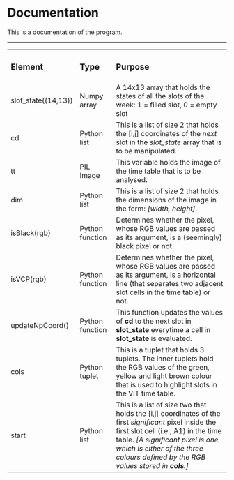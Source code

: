 # Documentation
This is a documentation of the program.  

<hr/>

<table>
  <tr>
    <td><h3>Element</h3></td> <td><h3>Type</h3></td> <td><h3>Purpose</h3></td>
  </tr>
  
  <tr>
    <td>slot_state((14,13))</td> <td>Numpy array</td> <td>A 14x13 array that holds the states of all the slots of the week: 1 = filled slot, 0 = empty slot</td>
  </tr>
  
  <tr>
    <td>cd</td> <td>Python list</td> <td>This is a list of size 2 that holds the [i,j] coordinates of the <i>next</i> slot in the <i>slot_state</i> array that is to be manipulated.</td>
  </tr>
  
  <tr>
    <td>tt</td> <td>PIL Image</td> <td>This variable holds the image of the time table that is to be analysed.</td>
  </tr>
  
  <tr>
    <td>dim</td> <td>Python list</td> <td>This is a list of size 2 that holds the dimensions of the image in the form: <i>[width, height]</i>.</td>
  </tr>
  
  <tr>
    <td>isBlack(rgb)</td> <td>Python function</td> <td>Determines whether the pixel, whose RGB values are passed as its argument, is a (seemingly) black pixel or not.</td>
  </tr>
  
  <tr>
    <td>isVCP(rgb)</td> <td>Python function</td> <td>Determines whether the pixel, whose RGB values are passed as its argument, is a horizontal line (that separates two adjacent slot cells in the time table) or not.</td>
  </tr>
  
  <tr>
    <td>updateNpCoord()</td> <td>Python function</td> <td>This function updates the values of <b>cd</b> to the next slot in <b>slot_state</b> everytime a cell in <b>slot_state</b> is evaluated.</td>
  </tr>
  
  <tr>
    <td>cols</td> <td>Python tuplet</td> <td>This is a tuplet that holds 3 tuplets. The inner tuplets hold the RGB values of the green, yellow and light brown colour that is used to highlight slots in the VIT time table.</td>
  </tr>
  
  <tr>
    <td>start</td> <td>Python list</td> <td>This is a list of size two that holds the [i,j] coordinates of the first <i>significant</i> pixel inside the first slot cell (i.e., A1) in the time table. <i>[A significant pixel is one which is either of the three colours defined by the RGB values stored in <b>cols</b>.]</i></td>
  </tr>
</table>
